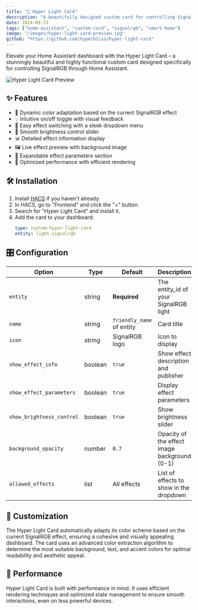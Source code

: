 ```yaml
---
title: "🌟 Hyper Light Card"
description: "A beautifully designed custom card for controlling SignalRGB in Home Assistant"
date: 2024-09-25
tags: ["home-assistant", "custom-card", "signalrgb", "smart-home"]
image: "/images/hyper-light-card-preview.jpg"
github: "https://github.com/hyperb1iss/hyper-light-card"
---
```


Elevate your Home Assistant dashboard with the Hyper Light Card – a stunningly beautiful and highly functional custom card designed specifically for controlling SignalRGB through Home Assistant.

![Hyper Light Card Preview](/images/hyper-light-card-preview.jpg)

## ✨ Features

- 🎨 Dynamic color adaptation based on the current SignalRGB effect
- 💡 Intuitive on/off toggle with visual feedback
- 🔀 Easy effect switching with a sleek dropdown menu
- 🔆 Smooth brightness control slider
- 📊 Detailed effect information display
- 🖼️ Live effect preview with background image
- 🔧 Expandable effect parameters section
- 🚀 Optimized performance with efficient rendering

## 🛠️ Installation

1. Install [HACS](https://hacs.xyz/) if you haven't already.
2. In HACS, go to "Frontend" and click the "+" button.
3. Search for "Hyper Light Card" and install it.
4. Add the card to your dashboard:
   ```yaml
   type: custom:hyper-light-card
   entity: light.signalrgb
   ```

## 🎛️ Configuration

| Option                    | Type    | Default                   | Description                                  |
| ------------------------- | ------- | ------------------------- | -------------------------------------------- |
| `entity`                  | string  | **Required**              | The entity_id of your SignalRGB light        |
| `name`                    | string  | `friendly_name` of entity | Card title                                   |
| `icon`                    | string  | SignalRGB logo            | Icon to display                              |
| `show_effect_info`        | boolean | `true`                    | Show effect description and publisher        |
| `show_effect_parameters`  | boolean | `true`                    | Display effect parameters                    |
| `show_brightness_control` | boolean | `true`                    | Show brightness slider                       |
| `background_opacity`      | number  | `0.7`                     | Opacity of the effect image background (0-1) |
| `allowed_effects`         | list    | All effects               | List of effects to show in the dropdown      |

## 🎨 Customization

The Hyper Light Card automatically adapts its color scheme based on the current SignalRGB effect, ensuring a cohesive and visually appealing dashboard. The card uses an advanced color extraction algorithm to determine the most suitable background, text, and accent colors for optimal readability and aesthetic appeal.

## 🚀 Performance

Hyper Light Card is built with performance in mind. It uses efficient rendering techniques and optimized state management to ensure smooth interactions, even on less powerful devices.
